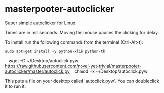 # masterpooter-autoclicker
Super simple autoclicker for Linux.

Times are in milliseconds. Moving the mouse pauses the clicking for delay.

To install run the following commands from the terminal (Ctrl-Alt-t): 

    sudo apt-get install -y python-xlib python-tk
    wget -O ~/Desktop/autoclick.pyw https://raw.githubusercontent.com/novel-yet-trivial/masterpooter-autoclicker/master/autoclick.py
    chmod +x ~/Desktop/autoclick.pyw

This puts a file on your desktop called 'autoclick.pyw'. You can doubleclick it to run it. 
